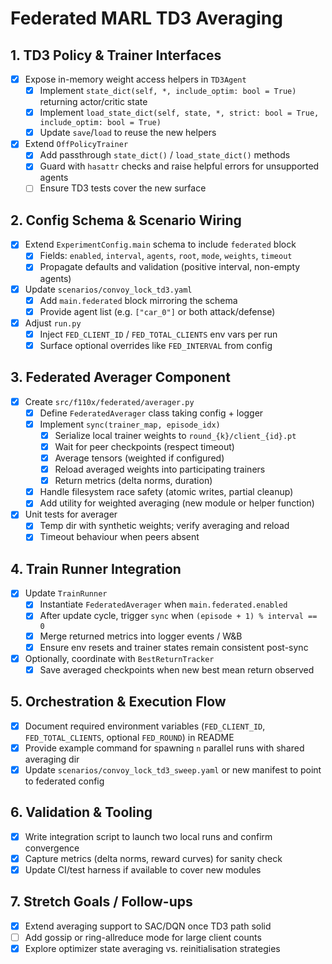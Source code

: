 # Federated MARL TD3 Averaging

## 1. TD3 Policy & Trainer Interfaces
- [x] Expose in-memory weight access helpers in `TD3Agent`
  - [x] Implement `state_dict(self, *, include_optim: bool = True)` returning actor/critic state
  - [x] Implement `load_state_dict(self, state, *, strict: bool = True, include_optim: bool = True)`
  - [x] Update `save`/`load` to reuse the new helpers
- [x] Extend `OffPolicyTrainer`
  - [x] Add passthrough `state_dict()` / `load_state_dict()` methods
  - [x] Guard with `hasattr` checks and raise helpful errors for unsupported agents
  - [ ] Ensure TD3 tests cover the new surface

## 2. Config Schema & Scenario Wiring
- [x] Extend `ExperimentConfig.main` schema to include `federated` block
  - [x] Fields: `enabled`, `interval`, `agents`, `root`, `mode`, `weights`, `timeout`
  - [x] Propagate defaults and validation (positive interval, non-empty agents)
- [x] Update `scenarios/convoy_lock_td3.yaml`
  - [x] Add `main.federated` block mirroring the schema
  - [x] Provide agent list (e.g. `["car_0"]` or both attack/defense)
- [x] Adjust `run.py`
  - [x] Inject `FED_CLIENT_ID` / `FED_TOTAL_CLIENTS` env vars per run
  - [x] Surface optional overrides like `FED_INTERVAL` from config

## 3. Federated Averager Component
- [x] Create `src/f110x/federated/averager.py`
  - [x] Define `FederatedAverager` class taking config + logger
  - [x] Implement `sync(trainer_map, episode_idx)`
    - [x] Serialize local trainer weights to `round_{k}/client_{id}.pt`
    - [x] Wait for peer checkpoints (respect timeout)
    - [x] Average tensors (weighted if configured)
    - [x] Reload averaged weights into participating trainers
    - [x] Return metrics (delta norms, duration)
  - [x] Handle filesystem race safety (atomic writes, partial cleanup)
  - [x] Add utility for weighted averaging (new module or helper function)
- [x] Unit tests for averager
  - [x] Temp dir with synthetic weights; verify averaging and reload
  - [x] Timeout behaviour when peers absent

## 4. Train Runner Integration
- [x] Update `TrainRunner`
  - [x] Instantiate `FederatedAverager` when `main.federated.enabled`
  - [x] After update cycle, trigger `sync` when `(episode + 1) % interval == 0`
  - [x] Merge returned metrics into logger events / W&B
  - [x] Ensure env resets and trainer states remain consistent post-sync
- [x] Optionally, coordinate with `BestReturnTracker`
  - [x] Save averaged checkpoints when new best mean return observed

## 5. Orchestration & Execution Flow
- [x] Document required environment variables (`FED_CLIENT_ID`, `FED_TOTAL_CLIENTS`, optional `FED_ROUND`) in README
- [x] Provide example command for spawning `n` parallel runs with shared averaging dir
- [x] Update `scenarios/convoy_lock_td3_sweep.yaml` or new manifest to point to federated config

## 6. Validation & Tooling
- [x] Write integration script to launch two local runs and confirm convergence
- [x] Capture metrics (delta norms, reward curves) for sanity check
- [x] Update CI/test harness if available to cover new modules

## 7. Stretch Goals / Follow-ups
- [x] Extend averaging support to SAC/DQN once TD3 path solid
- [ ] Add gossip or ring-allreduce mode for large client counts
- [x] Explore optimizer state averaging vs. reinitialisation strategies
